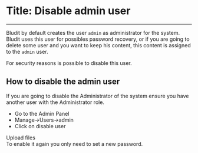 # Title: Disable admin user
<!-- Position: 1 -->
---
Bludit by default creates the user `admin` as administrator for the system. Bludit uses this user for possibles password recovery, or if you are going to delete some user and you want to keep his content, this content is assigned to the `admin` user.

For security reasons is possible to disable this user.

## How to disable the admin user
If you are going to disable the Administrator of the system ensure you have another user with the Administrator role.

- Go to the Admin Panel
- Manage->Users->admin
- Click on disable user

<div class="note">
<div class="title">Upload files</div>
To enable it again you only need to set a new password.
</div>
